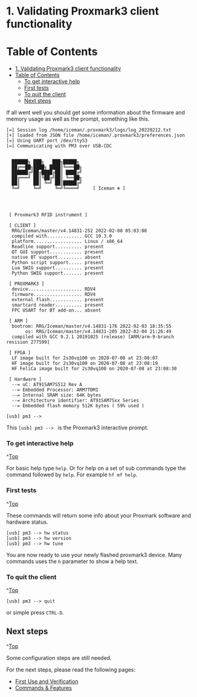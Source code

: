 <a id="Top"></a>

# 1. Validating Proxmark3 client functionality

# Table of Contents
- [1. Validating Proxmark3 client functionality](#1-validating-proxmark3-client-functionality)
- [Table of Contents](#table-of-contents)
    - [To get interactive help](#to-get-interactive-help)
    - [First tests](#first-tests)
    - [To quit the client](#to-quit-the-client)
  - [Next steps](#next-steps)



If all went well you should get some information about the firmware and memory usage as well as the prompt,  something like this.

```
[=] Session log /home/iceman/.proxmark3/logs/log_20220212.txt
[+] loaded from JSON file /home/iceman/.proxmark3/preferences.json
[=] Using UART port /dev/ttyS3
[=] Communicating with PM3 over USB-CDC


  ██████╗ ███╗   ███╗█████╗
  ██╔══██╗████╗ ████║╚═══██╗
  ██████╔╝██╔████╔██║ ████╔╝
  ██╔═══╝ ██║╚██╔╝██║ ╚══██╗
  ██║     ██║ ╚═╝ ██║█████╔╝
  ╚═╝     ╚═╝     ╚═╝╚════╝     [ Iceman ❄️ ]




 [ Proxmark3 RFID instrument ]

 [ CLIENT ]
  RRG/Iceman/master/v4.14831-252 2022-02-08 05:03:08
  compiled with............. GCC 10.3.0
  platform.................. Linux / x86_64
  Readline support.......... present
  QT GUI support............ present
  native BT support......... absent
  Python script support..... present
  Lua SWIG support.......... present
  Python SWIG support....... present

 [ PROXMARK3 ]
  device.................... RDV4
  firmware.................. RDV4
  external flash............ present
  smartcard reader.......... present
  FPC USART for BT add-on... absent

 [ ARM ]
  bootrom: RRG/Iceman/master/v4.14831-176 2022-02-03 18:35:55
       os: RRG/Iceman/master/v4.14831-205 2022-02-04 21:26:49
  compiled with GCC 9.2.1 20191025 (release) [ARM/arm-9-branch revision 277599]

 [ FPGA ]
  LF image built for 2s30vq100 on 2020-07-08 at 23:08:07
  HF image built for 2s30vq100 on 2020-07-08 at 23:08:19
  HF FeliCa image built for 2s30vq100 on 2020-07-08 at 23:08:30

 [ Hardware ]
  --= uC: AT91SAM7S512 Rev A
  --= Embedded Processor: ARM7TDMI
  --= Internal SRAM size: 64K bytes
  --= Architecture identifier: AT91SAM7Sxx Series
  --= Embedded flash memory 512K bytes ( 59% used )

[usb] pm3 -->
```

This `[usb] pm3 --> ` is the Proxmark3 interactive prompt.


### To get interactive help
^[Top](#top)

For basic help type `help`. Or for help on a set of sub commands type the command followed by `help`. For example `hf mf help`.

### First tests
^[Top](#top)

These commands will return some info about your Proxmark software and hardware status.
```
[usb] pm3 --> hw status
[usb] pm3 --> hw version
[usb] pm3 --> hw tune
```

You are now ready to use your newly flashed proxmark3 device.  Many commands uses the `h` parameter to show a help text.

### To quit the client
^[Top](#top)

```
[usb] pm3 --> quit
```
or simple press `CTRL-D`.

## Next steps
^[Top](#top)

Some configuration steps are still needed.

For the next steps, please read the following pages:

* [First Use and Verification](/doc/md/Use_of_Proxmark/2_Configuration-and-Verification.md)
* [Commands & Features](/doc/md/Use_of_Proxmark/3_Commands-and-Features.md)
 
